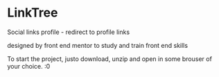# LinkTree
Social links profile - redirect to profile links

designed by front end mentor to study and train front end skills

To start the project, justo download, unzip and open in some brouser of your choice. :0 
